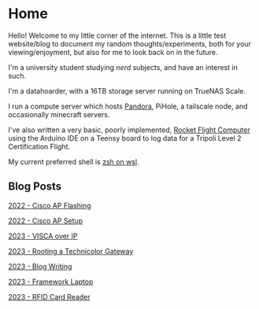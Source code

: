 # Home

Hello! Welcome to my little corner of the internet. This is a little test website/blog to document my random thoughts/experiments, both for your viewing/enjoyment, but also for me to look back on in the future.

I'm a university student studying _nerd_ subjects, and have an interest in such.

I'm a datahoarder, with a 16TB storage server running on TrueNAS Scale.

I run a compute server which hosts [Pandora](posts/pandora/pandora.md), PiHole, a tailscale node, and occasionally minecraft servers.

I've also written a very basic, poorly implemented, [Rocket Flight Computer](https://github.com/Cubie87/L2RocketSoftware) using the Arduino IDE on a Teensy board to log data for a Tripoli Level 2 Certification Flight. 

My current preferred shell is [zsh on wsl](posts/shell/shell.md).


## Blog Posts

[2022 - Cisco AP Flashing](posts/2022-ciscoWAP/ciscoFlash.md)

[2022 - Cisco AP Setup](posts/2022-ciscoWAP/ciscoConfig.md)

[2023 - VISCA over IP](posts/2023-viscaip/viscaOverIP.md)

[2023 - Rooting a Technicolor Gateway](posts/2023-technicolor/technicolor.md)

[2023 - Blog Writing](posts/2023-blogwriting/blogwriting.md)

[2023 - Framework Laptop](posts/2023-frameworkLaptop/frameworkLaptop.md)

[2023 - RFID Card Reader](posts/2023-rfidReader/reader.md)